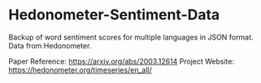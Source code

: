 # Hedonometer-Sentiment-Data

Backup of word sentiment scores for multiple languages in JSON format. Data from Hedonometer.

Paper Reference: https://arxiv.org/abs/2003.12614
Project Website: https://hedonometer.org/timeseries/en_all/
